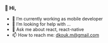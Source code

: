 ### 👋 Hi,

<!--
**dkouk/dkouk** is a ✨ _special_ ✨ repository because its `README.md` (this file) appears on your GitHub profile.

Here are some ideas to get you started:
-->
- 🔭 I’m currently working as mobile developer
- 🤔 I’m looking for help with ...
- 💬 Ask me about react, react-native
- 📫 How to reach me: dkouk.m@gmail.com

